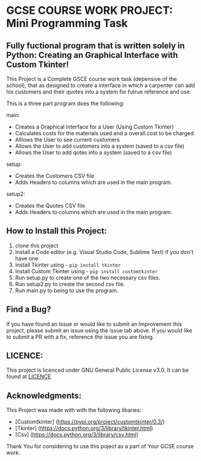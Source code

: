 # GCSE COURSE WORK PROJECT: Mini Programming Task

## Fully fuctional program that is written solely in Python: Creating an Graphical Interface with Custom Tkinter!

This Project is a Complete GSCE course work task (depensive of the school), that as designed to create a interface in which a carpenter can add his customers and their quotes into a system for futrue reference and use. 

This is a three part program does the following: 

main: 
* Creates a Graphical Interface for a User (Using Custom Tkinter)
* Calculates costs for the materials used and a overall cost to be charged 
* Alllows the User to see current customers
* Allows the User to add customers into a system (saved to a csv file)
* Allows the User to add qotes into a system (saved to a csv file)

setup: 
* Creates the Customers CSV file 
* Adds Headers to columns which are used in the main program.

setup2: 
* Creates the Quotes CSV file 
* Adds Headers to columns which are used in the main program.

## How to Install this Project: 

1. clone this project
2. Install a Code editor (e.g. Visual Studio Code, Sublime Text) if you don't have one
3. Install Tkinter using - `pip install tkinter`
4. Install Custom Tkinter using - `pip install customtkinter`
5. Run setup.py to create one of the two necessary csv files. 
5. Run setup2.py to create the second csv file. 
6. Run main.py to being to use the program. 

## Find a Bug? 

If you have found an Issue or would like to submit an Improvement this project, please submit an issue using the issue tab above. If you would like to submit a PR with a fix, reference the issue you are fixing. 

## LICENCE: 

This project is licenced under GNU General Public License v3.0. It can be found at [LICENCE](https://github.com/Antsbatscats/GCSE-mini-programming-task/blob/main/LICENCE.txt)

## Acknowledgments: 

This Project was made with with the following libaries: 
* [Customtkinter] (https://pypi.org/project/customtkinter/0.3/)
* [Tkinter] (https://docs.python.org/3/library/tkinter.html)
* [Csv] (https://docs.python.org/3/library/csv.html)

Thank You for considering to use this poject as a part of Your GCSE course work.
